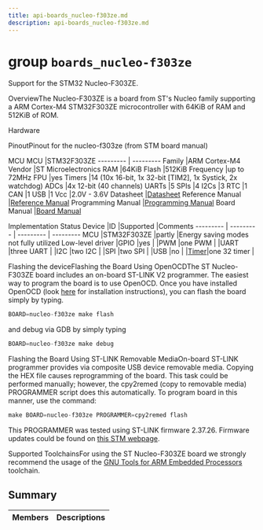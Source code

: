 ```yaml
---
title: api-boards_nucleo-f303ze.md
description: api-boards_nucleo-f303ze.md
---
```

# group `boards_nucleo-f303ze` 

Support for the STM32 Nucleo-F303ZE.

OverviewThe Nucleo-F303ZE is a board from ST's Nucleo family supporting a ARM Cortex-M4 STM32F303ZE microcontroller with 64KiB of RAM and 512KiB of ROM.

Hardware

PinoutPinout for the nucleo-f303ze (from STM board manual)

MCU
MCU   |STM32F303ZE
--------- | ---------
Family   |ARM Cortex-M4
Vendor   |ST Microelectronics
RAM   |64KiB
Flash   |512KiB
Frequency   |up to 72MHz
FPU   |yes
Timers   |14 (10x 16-bit, 1x 32-bit [TIM2], 1x Systick, 2x watchdog)
ADCs   |4x 12-bit (40 channels)
UARTs   |5
SPIs   |4
I2Cs   |3
RTC   |1
CAN   |1
USB   |1
Vcc   |2.0V - 3.6V
Datasheet   |[Datasheet](https://www.st.com/resource/en/datasheet/stm32f303ze.pdf)
Reference Manual   |[Reference Manual](http://www.st.com/web/en/resource/technical/document/reference_manual/DM00043574.pdf)
Programming Manual   |[Programming Manual](http://www.st.com/web/en/resource/technical/document/programming_manual/DM00046982.pdf)
Board Manual   |[Board Manual](https://www.st.com/resource/en/user_manual/dm00244518.pdf)

Implementation Status
Device   |ID   |Supported   |Comments
--------- | --------- | --------- | ---------
MCU   |STM32F303ZE   |partly   |Energy saving modes not fully utilized
Low-level driver   |GPIO   |yes   |
|PWM   |one PWM   |
|UART   |three UART   |
|I2C   |two I2C   |
|SPI   |two SPI   |
|USB   |no   |
|[Timer](./doc/starlight-docs/src/content/docs/apidoc/api-pkg_paho_mqtt.md#structTimer)|one 32 timer   |

Flashing the deviceFlashing the Board Using OpenOCDThe ST Nucleo-F303ZE board includes an on-board ST-LINK V2 programmer. The easiest way to program the board is to use OpenOCD. Once you have installed OpenOCD (look [here](https://github.com/RIOT-OS/RIOT/wiki/OpenOCD) for installation instructions), you can flash the board simply by typing.

```cpp
BOARD=nucleo-f303ze make flash
```
 and debug via GDB by simply typing 
```cpp
BOARD=nucleo-f303ze make debug
```

Flashing the Board Using ST-LINK Removable MediaOn-board ST-LINK programmer provides via composite USB device removable media. Copying the HEX file causes reprogramming of the board. This task could be performed manually; however, the cpy2remed (copy to removable media) PROGRAMMER script does this automatically. To program board in this manner, use the command: 
```cpp
make BOARD=nucleo-f303ze PROGRAMMER=cpy2remed flash
```
This PROGRAMMER was tested using ST-LINK firmware 2.37.26. Firmware updates could be found on [this STM webpage](https://www.st.com/en/development-tools/stsw-link007.html).

Supported ToolchainsFor using the ST Nucleo-F303ZE board we strongly recommend the usage of the [GNU Tools for ARM Embedded Processors](https://launchpad.net/gcc-arm-embedded) toolchain.

## Summary

 Members                        | Descriptions                                
--------------------------------|---------------------------------------------

